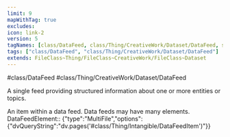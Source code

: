 ```yaml
---
limit: 9
mapWithTag: true
excludes:
icon: link-2
version: 5
tagNames: [class/DataFeed, class/Thing/CreativeWork/Dataset/DataFeed, schema-org/DataFeed]
tags: ["class/DataFeed", "class/Thing/CreativeWork/Dataset/DataFeed"]
extends: FileClass~Thing/FileClass~CreativeWork/FileClass~Dataset
---
```


#class/DataFeed
#class/Thing/CreativeWork/Dataset/DataFeed


A single feed providing structured information about one or more entities or topics.


An item within a data feed. Data feeds may have many elements.
DataFeedElement:: {"type":"MultiFile","options":{"dvQueryString":"dv.pages('#class/Thing/Intangible/DataFeedItem')"}}
